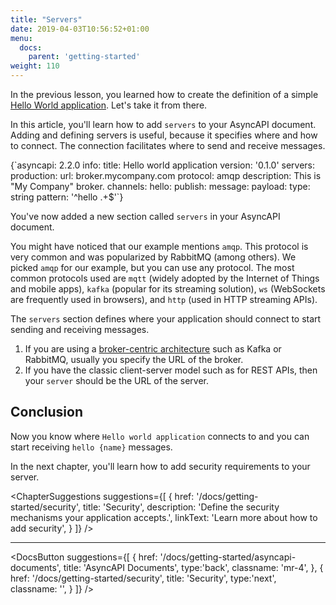 ```yaml
---
title: "Servers"
date: 2019-04-03T10:56:52+01:00
menu:
  docs:
    parent: 'getting-started'
weight: 110
---
```


In the previous lesson, you learned how to create the definition of a simple [Hello World application](/docs/getting-started/hello-world). Let's take it from there.

In this article, you'll learn how to add `servers` to your AsyncAPI document. Adding and defining servers is useful, because it specifies where and how to connect. The connection facilitates where to send and receive messages.

<CodeBlock highlightedLines={[5,6,7,8,9]}>
{`asyncapi: 2.2.0
info:
  title: Hello world application
  version: '0.1.0'
servers:
  production:
    url: broker.mycompany.com
    protocol: amqp
    description: This is "My Company" broker.
channels:
  hello:
    publish:
      message:
        payload:
          type: string
          pattern: '^hello .+$'`}
</CodeBlock>

You've now added a new section called `servers` in your AsyncAPI document.

You might have noticed that our example mentions `amqp`. This protocol is very common and was popularized by RabbitMQ (among others). We picked `amqp` for our example, but you can use any protocol. The most common protocols used are `mqtt` (widely adopted by the Internet of Things and mobile apps), `kafka` (popular for its streaming solution), `ws` (WebSockets are frequently used in browsers), and `http` (used in HTTP streaming APIs).

<Remember>

The `servers` section defines where your application should connect to start sending and receiving messages. 

1. If you are using a <a href="https://dev.to/fmvilas/event-driven-architectures--asyncapi-db7" target="_blank" className="text-teal-600 font-medium hover:underline">broker-centric architecture</a> such as Kafka or RabbitMQ, usually you specify the URL of the broker. 
2. If you have the classic client-server model such as for REST APIs, then your `server` should be the URL of the server.

</Remember>

## Conclusion

Now you know where `Hello world application` connects to and you can start receiving `hello {name}` messages.

In the next chapter, you'll learn how to add security requirements to your server.

<ChapterSuggestions
  suggestions={[
    {
      href: '/docs/getting-started/security',
      title: 'Security',
      description: 'Define the security mechanisms your application accepts.',
      linkText: 'Learn more about how to add security',
    }
  ]}
/>

---

<DocsButton
  suggestions={[
    {
      href: '/docs/getting-started/asyncapi-documents',
      title: 'AsyncAPI Documents',
      type:'back',
      classname: 'mr-4',
    },
    {
      href: '/docs/getting-started/security',
      title: 'Security',
      type:'next',
      classname: '',
    }
  ]}
/>